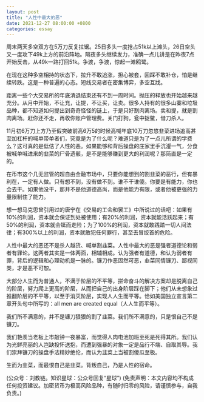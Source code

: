 ```yaml
---
layout: post
title: "人性中最大的恶"
date: 2021-12-27 08:00:00 +0800
categories: essay
---
```


周末两天多空双方在5万刀反复拉锯。25日多头一度抢占51k以上滩头，26日空头又一度攻下49k上方的前沿阵地。隔夜多头继续发力，准确一点儿讲是在昨夜7点开始反击，从49k一路打回51k。争渡，争渡，惊起一滩鸥鹭。

在现在这种多空相持的状态下，拉升不敢追涨，担心被套，回踩不敢补仓，怕是继续转跌。这是一种普遍的心态。短线交易者在密集博弈，多空互戕。

距离一些个大交易所的年底清退结束还有不到一周时间。抛压的释放也开始越来越充分。从月中开始，不让充，让提，不让买，让卖。很多人持有的很多山寨和垃圾品种，都不知道如何提出到奇奇怪怪的链上，于是只好割肉离场。卖和提，就是割肉离场。赶你还不走，再收你账户管理费。关门打狗，瓮中捉鳖，借刀杀人。

11月初6万刀上方乃至假突破前高6万5的时候高喊年底10万刀忽悠韭菜进场追高甚至加杠杆的喊单带单者们，究竟是为了什么呢？难道只是为了一点儿所谓的学费么？这可真的是低估了人性的恶。如果能够和背后操盘的庄家里手沆瀣一气，分食被喊单喊进来的韭菜的尸骨遗骸，是不是能够赚到更大的利润呢？那简直是一定的。

在币市这个几无监管的超自由金融市场中，只要你能想到的割韭菜的恶行，但有暴利在，一定有人做。只有想不到，没有做不到。谁不干谁傻。你要是有能力，你也会去干。如果他没干，那并不是他道德高尚，而是他能力有限，或者他被更强的力量限制住了能力。

想一想马克思曾引用过的唐宁在《交易的工会和罢工》中所说过的话吧：如果有10%的利润，资本就会保证到处被使用；有20%的利润，资本就能活跃起来；有50%的利润，资本就会铤而走险；为了100%的利润，资本就敢践踏一切人间法律；有300%以上的利润，资本就敢犯任何罪行，甚至去冒绞首的危险。

人性中最大的恶还不是杀人越货、喊单割韭菜。人性中最大的恶是强者道德论和弱者有罪论。这两者其实是一体两面，相辅相成。认为强者有道德，和认为弱者有罪，背后的逻辑和心理动机是一脉的。镰刀作恶固然可恶，韭菜同情镰刀、鄙视同类，才是恶不可恕。

大部分人生而为普通人，不满于阶层的不平等，拼命奋斗的解决方案却是脱离自己的阶层，努力爬上更高的阶层，从而把自己的出身阶层踩在脚下；他们从未想象过推翻阶层的不平等，以至于消灭阶层，实现人人生而平等。恰如美国独立宣言第二章开头句中所写的：all men are created equal（人人生而平等）。

我们所不满意的，并不是镰刀狠狠的割了韭菜。我们所不满意的，只是恨自己不是镰刀。

我们艳羡当老板上市敲钟一夜暴富，而觉得人肉电池加班至死是死得其所。我们认为光鲜亮丽的人岂缺投怀送抱，而遭到强暴的对象一定是品行不端、自取其辱。我们崇拜镰刀的操盘手法精妙绝伦，而认为韭菜上当被割傻瓜至极。

生而为韭菜，而最恨自己是韭菜。背叛自己，乃是人性的宿命。

(公众号：刘教链。知识星球：公众号回复“星球”)
(免责声明：本文内容均不构成任何投资建议。加密货币为极高风险品种，有随时归零的风险，请谨慎参与，自我负责。)